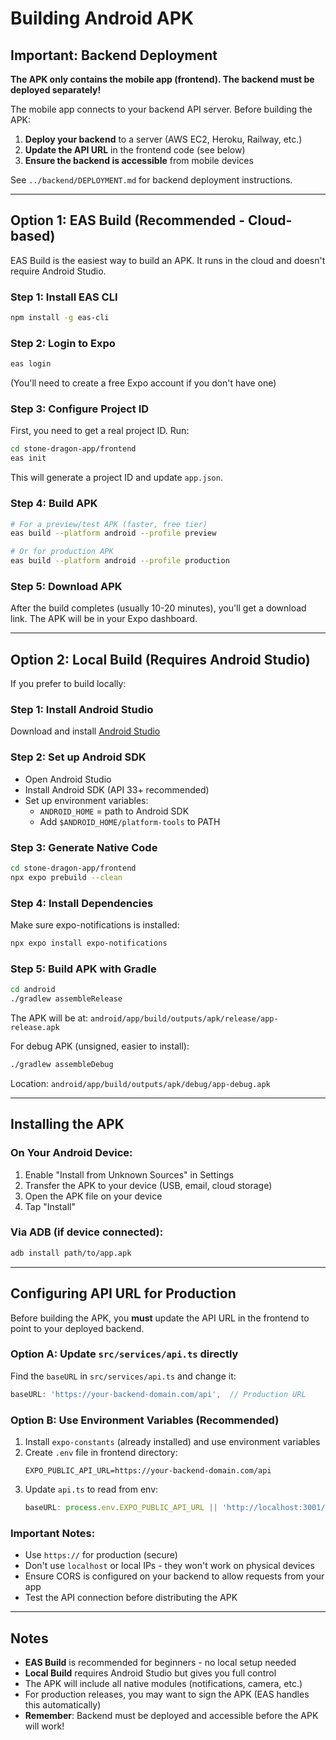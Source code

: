 # Building Android APK

## Important: Backend Deployment

**The APK only contains the mobile app (frontend). The backend must be deployed separately!**

The mobile app connects to your backend API server. Before building the APK:

1. **Deploy your backend** to a server (AWS EC2, Heroku, Railway, etc.)
2. **Update the API URL** in the frontend code (see below)
3. **Ensure the backend is accessible** from mobile devices

See `../backend/DEPLOYMENT.md` for backend deployment instructions.

---

## Option 1: EAS Build (Recommended - Cloud-based)

EAS Build is the easiest way to build an APK. It runs in the cloud and doesn't require Android Studio.

### Step 1: Install EAS CLI
```bash
npm install -g eas-cli
```

### Step 2: Login to Expo
```bash
eas login
```
(You'll need to create a free Expo account if you don't have one)

### Step 3: Configure Project ID
First, you need to get a real project ID. Run:
```bash
cd stone-dragon-app/frontend
eas init
```
This will generate a project ID and update `app.json`.

### Step 4: Build APK
```bash
# For a preview/test APK (faster, free tier)
eas build --platform android --profile preview

# Or for production APK
eas build --platform android --profile production
```

### Step 5: Download APK
After the build completes (usually 10-20 minutes), you'll get a download link. The APK will be in your Expo dashboard.

---

## Option 2: Local Build (Requires Android Studio)

If you prefer to build locally:

### Step 1: Install Android Studio
Download and install [Android Studio](https://developer.android.com/studio)

### Step 2: Set up Android SDK
- Open Android Studio
- Install Android SDK (API 33+ recommended)
- Set up environment variables:
  - `ANDROID_HOME` = path to Android SDK
  - Add `$ANDROID_HOME/platform-tools` to PATH

### Step 3: Generate Native Code
```bash
cd stone-dragon-app/frontend
npx expo prebuild --clean
```

### Step 4: Install Dependencies
Make sure expo-notifications is installed:
```bash
npx expo install expo-notifications
```

### Step 5: Build APK with Gradle
```bash
cd android
./gradlew assembleRelease
```

The APK will be at:
`android/app/build/outputs/apk/release/app-release.apk`

For debug APK (unsigned, easier to install):
```bash
./gradlew assembleDebug
```
Location: `android/app/build/outputs/apk/debug/app-debug.apk`

---

## Installing the APK

### On Your Android Device:

1. Enable "Install from Unknown Sources" in Settings
2. Transfer the APK to your device (USB, email, cloud storage)
3. Open the APK file on your device
4. Tap "Install"

### Via ADB (if device connected):
```bash
adb install path/to/app.apk
```

---

## Configuring API URL for Production

Before building the APK, you **must** update the API URL in the frontend to point to your deployed backend.

### Option A: Update `src/services/api.ts` directly

Find the `baseURL` in `src/services/api.ts` and change it:

```typescript
baseURL: 'https://your-backend-domain.com/api',  // Production URL
```

### Option B: Use Environment Variables (Recommended)

1. Install `expo-constants` (already installed) and use environment variables
2. Create `.env` file in frontend directory:
   ```
   EXPO_PUBLIC_API_URL=https://your-backend-domain.com/api
   ```
3. Update `api.ts` to read from env:
   ```typescript
   baseURL: process.env.EXPO_PUBLIC_API_URL || 'http://localhost:3001/api',
   ```

### Important Notes:
- Use `https://` for production (secure)
- Don't use `localhost` or local IPs - they won't work on physical devices
- Ensure CORS is configured on your backend to allow requests from your app
- Test the API connection before distributing the APK

---

## Notes

- **EAS Build** is recommended for beginners - no local setup needed
- **Local Build** requires Android Studio but gives you full control
- The APK will include all native modules (notifications, camera, etc.)
- For production releases, you may want to sign the APK (EAS handles this automatically)
- **Remember**: Backend must be deployed and accessible before the APK will work!


